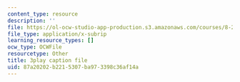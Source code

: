 ```yaml
---
content_type: resource
description: ''
file: https://ol-ocw-studio-app-production.s3.amazonaws.com/courses/8-286-the-early-universe-fall-2013/87a20202b2215307ba973398c36af14a_eUYIcR1VGns.vtt
file_type: application/x-subrip
learning_resource_types: []
ocw_type: OCWFile
resourcetype: Other
title: 3play caption file
uid: 87a20202-b221-5307-ba97-3398c36af14a
---
```

